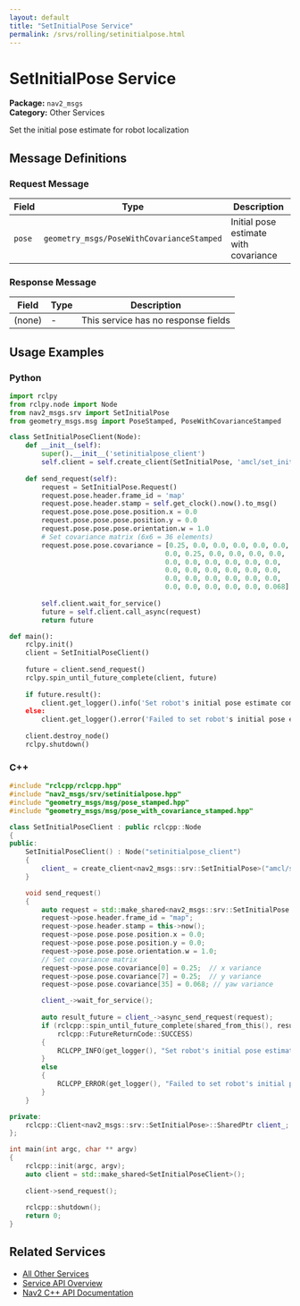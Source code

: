 ```yaml
---
layout: default
title: "SetInitialPose Service"
permalink: /srvs/rolling/setinitialpose.html
---
```


# SetInitialPose Service

**Package:** `nav2_msgs`  
**Category:** Other Services

Set the initial pose estimate for robot localization

## Message Definitions

### Request Message

| Field | Type | Description |
|-------|------|-------------|
| `pose` | `geometry_msgs/PoseWithCovarianceStamped` | Initial pose estimate with covariance |


### Response Message

| Field | Type | Description |
|-------|------|-------------|
| (none) | - | This service has no response fields |


## Usage Examples

### Python

```python
import rclpy
from rclpy.node import Node
from nav2_msgs.srv import SetInitialPose
from geometry_msgs.msg import PoseStamped, PoseWithCovarianceStamped

class SetInitialPoseClient(Node):
    def __init__(self):
        super().__init__('setinitialpose_client')
        self.client = self.create_client(SetInitialPose, 'amcl/set_initial_pose')
        
    def send_request(self):
        request = SetInitialPose.Request()
        request.pose.header.frame_id = 'map'
        request.pose.header.stamp = self.get_clock().now().to_msg()
        request.pose.pose.pose.position.x = 0.0
        request.pose.pose.pose.position.y = 0.0
        request.pose.pose.pose.orientation.w = 1.0
        # Set covariance matrix (6x6 = 36 elements)
        request.pose.pose.covariance = [0.25, 0.0, 0.0, 0.0, 0.0, 0.0,
                                       0.0, 0.25, 0.0, 0.0, 0.0, 0.0,
                                       0.0, 0.0, 0.0, 0.0, 0.0, 0.0,
                                       0.0, 0.0, 0.0, 0.0, 0.0, 0.0,
                                       0.0, 0.0, 0.0, 0.0, 0.0, 0.0,
                                       0.0, 0.0, 0.0, 0.0, 0.0, 0.068]
        
        self.client.wait_for_service()
        future = self.client.call_async(request)
        return future

def main():
    rclpy.init()
    client = SetInitialPoseClient()
    
    future = client.send_request()
    rclpy.spin_until_future_complete(client, future)
    
    if future.result():
        client.get_logger().info('Set robot's initial pose estimate completed')
    else:
        client.get_logger().error('Failed to set robot's initial pose estimate')
        
    client.destroy_node()
    rclpy.shutdown()
```

### C++

```cpp
#include "rclcpp/rclcpp.hpp"
#include "nav2_msgs/srv/setinitialpose.hpp"
#include "geometry_msgs/msg/pose_stamped.hpp"
#include "geometry_msgs/msg/pose_with_covariance_stamped.hpp"

class SetInitialPoseClient : public rclcpp::Node
{
public:
    SetInitialPoseClient() : Node("setinitialpose_client")
    {
        client_ = create_client<nav2_msgs::srv::SetInitialPose>("amcl/set_initial_pose");
    }

    void send_request()
    {
        auto request = std::make_shared<nav2_msgs::srv::SetInitialPose::Request>();
        request->pose.header.frame_id = "map";
        request->pose.header.stamp = this->now();
        request->pose.pose.pose.position.x = 0.0;
        request->pose.pose.pose.position.y = 0.0;
        request->pose.pose.pose.orientation.w = 1.0;
        // Set covariance matrix
        request->pose.pose.covariance[0] = 0.25;  // x variance
        request->pose.pose.covariance[7] = 0.25;  // y variance
        request->pose.pose.covariance[35] = 0.068; // yaw variance

        client_->wait_for_service();
        
        auto result_future = client_->async_send_request(request);
        if (rclcpp::spin_until_future_complete(shared_from_this(), result_future) ==
            rclcpp::FutureReturnCode::SUCCESS)
        {
            RCLCPP_INFO(get_logger(), "Set robot's initial pose estimate completed");
        }
        else
        {
            RCLCPP_ERROR(get_logger(), "Failed to set robot's initial pose estimate");
        }
    }

private:
    rclcpp::Client<nav2_msgs::srv::SetInitialPose>::SharedPtr client_;
};

int main(int argc, char ** argv)
{
    rclcpp::init(argc, argv);
    auto client = std::make_shared<SetInitialPoseClient>();
    
    client->send_request();
    
    rclcpp::shutdown();
    return 0;
}
```

## Related Services

- [All Other Services](/rolling/srvs/index.html#other-services)
- [Service API Overview](/rolling/srvs/index.html)
- [Nav2 C++ API Documentation](/rolling/html/index.html)